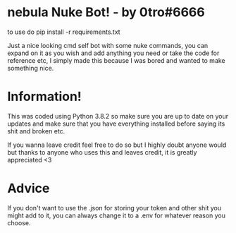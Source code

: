 # nebula Nuke Bot! - by 0tro#6666

to use do pip install -r requirements.txt

Just a nice looking cmd self bot with some nuke commands, you can expand on it as you wish and add anything you need or take the code for reference etc, I simply made this because I was bored and wanted to make something nice.
# Information!
This was coded using Python 3.8.2 so make sure you are up to date on your updates and make sure that you have everything installed before saying its shit and broken etc.

If you wanna leave credit feel free to do so but I highly doubt anyone would but thanks to anyone who uses this and leaves credit, it is greatly appreciated <3
# Advice
If you don't want to use the .json for storing your token and other shit you might add to it, you can always change it to a .env for whatever reason you choose.


